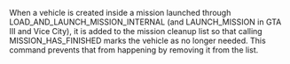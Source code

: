When a vehicle is created inside a mission launched through LOAD_AND_LAUNCH_MISSION_INTERNAL (and LAUNCH_MISSION in GTA III and Vice City), it is added to the mission cleanup list so that calling MISSION_HAS_FINISHED marks the vehicle as no longer needed. This command prevents that from happening by removing it from the list.
